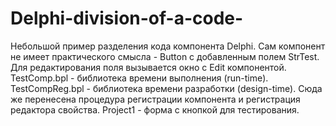 # Delphi-division-of-a-code-

Небольшой пример разделения кода компонента Delphi. Сам компонент не имеет практического смысла - Button с добавленным полем StrTest. Для редактирования поля вызывается окно с Edit компонентой. 
TestComp.bpl - библиотека времени выполнения (run-time).
TestCompReg.bpl - библиотека времени разработки (design-time). Сюда же перенесена процедура регистрации компонента и регистрация редактора свойства.
Project1 - форма с кнопкой для тестирования.
